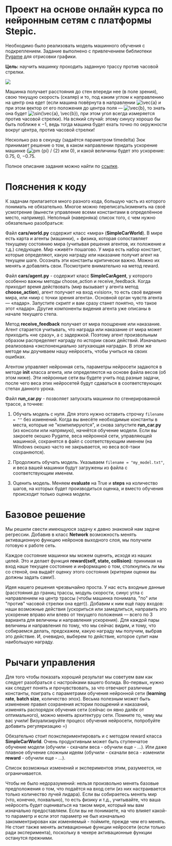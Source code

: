# Проект на основе онлайн курса по нейронным сетям с платформы Stepic.

Необходимо было реализовать модель машинного обучения с подкреплением. Задание выполнено с привлечением библиотеки [Pygame](http://www.pygame.org/download.shtml) для отрисовки графики. 

**Цель:** научить машинку проходить заданную трассу против часовой стрелки.

![](https://pp.userapi.com/c855024/v855024043/2072e/pOnqFbAjn28.jpg)

Машинка получает расстояния до стен впереди нее (в поле зрения), свою текущую скорость (скаляр) и то, под каким углом к направлению на центр она едет (если машина повёрнута в направлении ![\vec{a}](http://www.sciweavers.org/upload/Tex2Img_1555005884/render.png) и при этом вектор от его положения до центра поля — ![\vec{b}](http://www.sciweavers.org/upload/Tex2Img_1555006103/render.png), то знать она будет ![\sin(\vec{a}, \vec{b})](http://www.sciweavers.org/upload/Tex2Img_1555007178/render.png), при этом угол всегда измеряется против часовой стрелки). На всякий случай: этому синусу хорошо бы быть поближе к −1, ведь тогда машина будет ехать точно по окружности вокруг центра, против часовой стрелки!



Несколько раз в секунду (задаётся параметром timedelta) Зюк принимает решение о том, в каком направлении придать ускорение машинке (![pm {pi} / {2}](http://www.sciweavers.org/upload/Tex2Img_1555006853/render.png) или 0), и какой величины будет это ускорение: 0.75, 0, −0.75.

Полное описание задания можно найти по [ссылке](https://stepik.org/lesson/21780/step/1?unit=5198).

# Пояснения к коду

К задачам прилагается много разного кода, большую часть из которого понимать не обязательно. Многое можно переписать/изменить на своё усмотрение (вынести управление всеми константами в определённое место, например). Неполный (наверняка) список того, с чем нужно обязательно разобраться:

Файл **cars/world.py** содержит класс «мира» (**SimpleCarWorld**). В мире есть карта и агенты (машинки), + физика, которая сопоставляет текущему состоянию мира (учитывая решения агентов, их положение и т.д.) следующее. Мир «живёт» пошагово. У мира есть набор констант, которые определяют, какую награду или наказание получит агент на текущем шаге. Осознать эти константы критически важно. Можно их менять и добавлять свои. Посмотрите внимательно на метод reward.

Файл **cars/agent.py** -  содержит класс **SimpleCarAgent**, у которого особенно важны методы choose_action и receive_feedback. Когда приходит время действовать (мир вызывает у агента метод **choose_action**), агент получает на вход «vision», то есть своё видение мира, или «мир с точки зрения агента». Основной орган чувств агента — «ладар». Запустите скрипт и вам сразу станет понятно, что такое этот «ладар». Другие компоненты видения агента уже описаны в начале текущего степа.

Метод **receive_feedback** получает от мира поощрение или наказание. Агент старается учитывать, что награда или наказание от мира может приходить «не сразу», а с задержкой. Поэтому агент произвольным образом распределяет награду по истории своих действий. Изначально реализована «экспоненциально затухающая награда». В этом же методе мы доучиваем нашу нейросеть, чтобы учиться на своих ошибках.

Агентом управляет нейронная сеть, параметры нейросети задаются в методе __init__ класса агента, или определяются на основе файла весов (об этом ниже). Эти нейронные сети вы будете учить под разные задачи, после чего веса этих нейросетей будут сдаваться в соответствующих степах данного урока.

Файл **run_car.py** - позволяет запускать машинки по сгенерированной трассе, а точнее:

1) Обучать модель с нуля. Для этого нужно оставить строчку `filename = ""` без изменений. Когда вы внесёте необходимые константы в места, которые не "компилируются", и снова запустите **run_car.py** (из консоли или напрямую), начнётся обучение модели. Если вы закроете окошко Pygame, веса нейронной сети, управляющей машинкой, сохранятся в файл с соответствующим именем (на Windows окошко часто не закрывается, но веса всё-таки сохраняются).

2) Продолжить обучать модель. Указываем `filename = "my_model.txt"`, и веса вашей машинки будут загружены из файла с соответствующим именем.

3) Оценить модель. Меняем **evaluate** на True и **steps** на количество шагов, на которых будет производиться оценка, и вместо обучения происходит только оценка модели.

# Базовое решение

Мы решили свести имеющуюся задачу к давно знакомой нам задаче регрессии. Добавив в класс **Network** возможность менять активационную функцию нейронов выходного слоя, мы получили готовую к работе сеть. 

Каждое состояние машинки мы можем оценить, исходя из наших целей. Это и делает функция **reward(self, state, collision)**: принимая на вход наше текущее состояние и информацию о том, столкнулись ли мы со стеной, она выдаёт оценку этого состояния (критерии оценки вы должны задать сами!).

Идея нашего решения чрезвычайно проста. У нас есть входные данные (расстояния до границ трассы, модуль скорости, синус угла с направлением на центр трассы (чтобы машинка понимала, "по" или "против" часовой стрелки она едет)). Добавим к ним ещё пару входов: наши возможные действия (ускориться или замедлиться, направить это ускорение вправо или влево от текущего положения — всего по 3 варианта для величины и направления ускорения). Для каждой пары величины и направления по тому, что мы сейчас видим, и тому, что собираемся делать, предскажем, какую награду мы получим, выбрав это действие. И, очевидно, выберем то действие, которое сулит нам наибольшую награду.


# Рычаги управления

Для того чтобы показать хороший результат мы советуем вам как следует разобраться с настройками вашего болида. Во-первых, нужно как следует понять и прочувствовать, за что отвечают различные константы, поиграть с параметрами обучения нейронной сети (**learning rate**, **batch size**, количество эпох). Весьма полезным может быть изменение правил сохранения истории поощрений и наказаний, изменять распорядок обучения сети (сейчас он явно далёк от оптимального), можно менять архитектуру сети. Помните то, чему мы вас учили! Визуализируйте процесс обучения нейросети, попробуйте добавить регуляризацию =)

Обязательно стоит поэкспериментировать и с методом reward класса **SimpleCarWorld**. Очень продуктивным может быть ступенчатое обучение модели (обучили - скачали веса - обучили еще - ...). Или даже плавное обучение сложным идеям (обучили - скачали веса - изменили **reward** - обучили еще - ...). 

Список возможных изменений и экспериментов этим, разумеется, не ограничивается.

Чтобы не было недоразумений: нельзя произвольно менять базовые предположения о том, что подаётся на вход сети (из них настраивается только количество лучей лидара). Если вы собираетесь менять мир (что, конечно, похвально), то есть физику и т.д., учитывайте, что ваша нейросеть будет оцениваться на таком мире, который мы вам изначально предоставляем. Если вы не понимаете, на что влияет какой-то параметр и если этот параметр не был изначально закомментрирован как изменяемый - поймите, прежде чем его менять. Не стоит также менять активационные функции нейросети (если только ради эксперимента), поскольку в чекере активационные функции останутся прежними.
